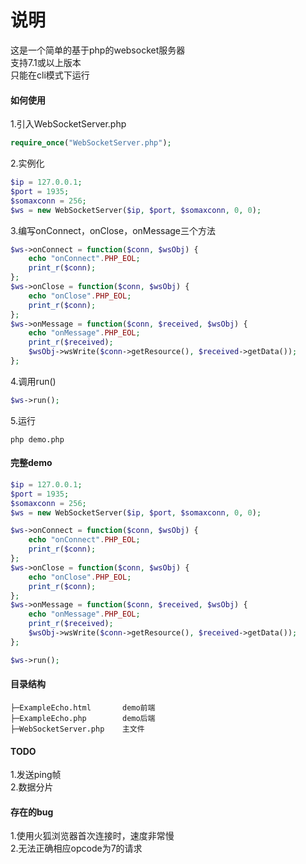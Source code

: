 # 说明
这是一个简单的基于php的websocket服务器    
支持7.1或以上版本    
只能在cli模式下运行    
#### 如何使用
1.引入WebSocketServer.php
```php
require_once("WebSocketServer.php");
```
2.实例化
```php
$ip = 127.0.0.1;
$port = 1935;
$somaxconn = 256;
$ws = new WebSocketServer($ip, $port, $somaxconn, 0, 0);
```
3.编写onConnect，onClose，onMessage三个方法
```php
$ws->onConnect = function($conn, $wsObj) {
    echo "onConnect".PHP_EOL;
    print_r($conn);
};
$ws->onClose = function($conn, $wsObj) {
    echo "onClose".PHP_EOL;
    print_r($conn);
};
$ws->onMessage = function($conn, $received, $wsObj) {
    echo "onMessage".PHP_EOL;
    print_r($received);
    $wsObj->wsWrite($conn->getResource(), $received->getData());
};
```
4.调用run()
```php
$ws->run();
```
5.运行
```
php demo.php
```
#### 完整demo
```php
$ip = 127.0.0.1;
$port = 1935;
$somaxconn = 256;
$ws = new WebSocketServer($ip, $port, $somaxconn, 0, 0);

$ws->onConnect = function($conn, $wsObj) {
    echo "onConnect".PHP_EOL;
    print_r($conn);
};
$ws->onClose = function($conn, $wsObj) {
    echo "onClose".PHP_EOL;
    print_r($conn);
};
$ws->onMessage = function($conn, $received, $wsObj) {
    echo "onMessage".PHP_EOL;
    print_r($received);
    $wsObj->wsWrite($conn->getResource(), $received->getData());
};

$ws->run();
```
#### 目录结构
~~~
├─ExampleEcho.html       demo前端
├─ExampleEcho.php        demo后端
├─WebSocketServer.php    主文件
~~~
#### TODO
1.发送ping帧    
2.数据分片    
#### 存在的bug
1.使用火狐浏览器首次连接时，速度非常慢    
2.无法正确相应opcode为7的请求    